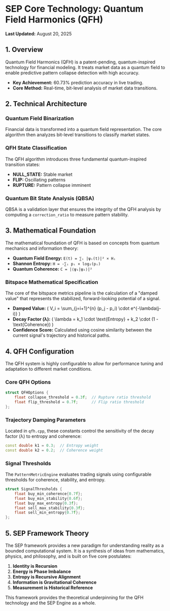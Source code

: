 # SEP Core Technology: Quantum Field Harmonics (QFH)

**Last Updated:** August 20, 2025

## 1. Overview

Quantum Field Harmonics (QFH) is a patent-pending, quantum-inspired technology for financial modeling. It treats market data as a quantum field to enable predictive pattern collapse detection with high accuracy.

*   **Key Achievement:** 60.73% prediction accuracy in live trading.
*   **Core Method:** Real-time, bit-level analysis of market data transitions.

## 2. Technical Architecture

### Quantum Field Binarization

Financial data is transformed into a quantum field representation. The core algorithm then analyzes bit-level transitions to classify market states.

### QFH State Classification

The QFH algorithm introduces three fundamental quantum-inspired transition states:

*   **NULL_STATE:** Stable market
*   **FLIP:** Oscillating patterns
*   **RUPTURE:** Pattern collapse imminent

### Quantum Bit State Analysis (QBSA)

QBSA is a validation layer that ensures the integrity of the QFH analysis by computing a `correction_ratio` to measure pattern stability.

## 3. Mathematical Foundation

The mathematical foundation of QFH is based on concepts from quantum mechanics and information theory:

*   **Quantum Field Energy:** `E(t) = ∑ᵢ |ψᵢ(t)|² × Hᵢ`
*   **Shannon Entropy:** `H = -∑ᵢ pᵢ × log₂(pᵢ)`
*   **Quantum Coherence:** `C = |⟨ψ₁|ψ₂⟩|²`

### Bitspace Mathematical Specification

The core of the bitspace metrics pipeline is the calculation of a "damped value" that represents the stabilized, forward-looking potential of a signal.

*   **Damped Value:** \( V_i = \sum_{j=i+1}^{n} (p_j - p_i) \cdot e^{-\lambda(j-i)} \)
*   **Decay Factor (λ):** \( \lambda = k_1 \cdot \text{Entropy} + k_2 \cdot (1 - \text{Coherence}) \)
*   **Confidence Score:** Calculated using cosine similarity between the current signal's trajectory and historical paths.

## 4. QFH Configuration

The QFH system is highly configurable to allow for performance tuning and adaptation to different market conditions.

### Core QFH Options

```cpp
struct QFHOptions {
    float collapse_threshold = 0.3f;  // Rupture ratio threshold
    float flip_threshold = 0.7f;      // Flip ratio threshold
};
```

### Trajectory Damping Parameters

Located in `qfh.cpp`, these constants control the sensitivity of the decay factor (λ) to entropy and coherence:

```cpp
const double k1 = 0.3;  // Entropy weight
const double k2 = 0.2;  // Coherence weight
```

### Signal Thresholds

The `PatternMetricEngine` evaluates trading signals using configurable thresholds
for coherence, stability, and entropy.

```cpp
struct SignalThresholds {
    float buy_min_coherence{0.7f};
    float buy_min_stability{0.6f};
    float buy_max_entropy{0.3f};
    float sell_max_stability{0.3f};
    float sell_min_entropy{0.7f};
};
```

## 5. SEP Framework Theory

The SEP framework provides a new paradigm for understanding reality as a bounded computational system. It is a synthesis of ideas from mathematics, physics, and philosophy, and is built on five core postulates:

1.  **Identity is Recursion**
2.  **Energy is Phase Imbalance**
3.  **Entropy is Recursive Alignment**
4.  **Information is Gravitational Coherence**
5.  **Measurement is Historical Reference**

This framework provides the theoretical underpinning for the QFH technology and the SEP Engine as a whole.
